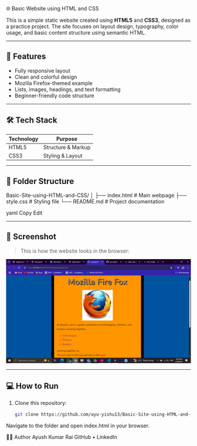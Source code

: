 🌐 Basic Website using HTML and CSS

This is a simple static website created using **HTML5** and **CSS3**, designed as a practice project. The site focuses on layout design, typography, color usage, and basic content structure using semantic HTML.

---

## 🚀 Features

- Fully responsive layout
- Clean and colorful design
- Mozilla Firefox-themed example
- Lists, images, headings, and text formatting
- Beginner-friendly code structure

---

## 🛠️ Tech Stack

| Technology | Purpose              |
|------------|----------------------|
| HTML5      | Structure & Markup   |
| CSS3       | Styling & Layout     |

---

## 📁 Folder Structure

Basic-Site-using-HTML-and-CSS/
│
├── index.html # Main webpage
├── style.css # Styling file
└── README.md # Project documentation

yaml
Copy
Edit

---

## 📸 Screenshot

> This is how the website looks in the browser:

![Screenshot](scrrenshot.png)

---

## 💻 How to Run

1. Clone this repository:
   ```bash
   git clone https://github.com/ayu-yishu13/Basic-Site-using-HTML-and-CSS.git
Navigate to the folder and open index.html in your browser.

🙋‍♂️ Author
Ayush Kumar Rai
GitHub • LinkedIn

